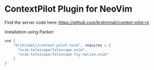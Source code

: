 # ContextPilot Plugin for NeoVim

Find the server code here: https://github.com/krshrimali/context-pilot-rs

Installation using Packer:

```lua
use {
    "krshrimali/context-pilot.nvim", requires = {
      "nvim-telescope/telescope.nvim",
      "nvim-telescope/telescope-fzy-native.nvim"
    }
}
```
